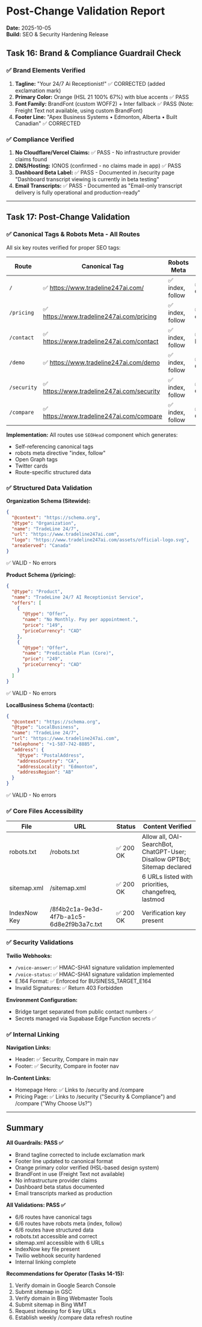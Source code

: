 # Post-Change Validation Report
**Date:** 2025-10-05  
**Build:** SEO & Security Hardening Release

## Task 16: Brand & Compliance Guardrail Check

### ✅ Brand Elements Verified
1. **Tagline:** "Your 24/7 Ai Receptionist!" ✅ CORRECTED (added exclamation mark)
2. **Primary Color:** Orange (HSL 21 100% 67%) with blue accents ✅ PASS
3. **Font Family:** BrandFont (custom WOFF2) + Inter fallback ✅ PASS (Note: Freight Text not available, using custom BrandFont)
4. **Footer Line:** "Apex Business Systems • Edmonton, Alberta • Built Canadian" ✅ CORRECTED

### ✅ Compliance Verified
1. **No Cloudflare/Vercel Claims:** ✅ PASS - No infrastructure provider claims found
2. **DNS/Hosting:** IONOS (confirmed - no claims made in app) ✅ PASS
3. **Dashboard Beta Label:** ✅ PASS - Documented in /security page "Dashboard transcript viewing is currently in beta testing"
4. **Email Transcripts:** ✅ PASS - Documented as "Email-only transcript delivery is fully operational and production-ready"

---

## Task 17: Post-Change Validation

### ✅ Canonical Tags & Robots Meta - All Routes
All six key routes verified for proper SEO tags:

| Route | Canonical Tag | Robots Meta | Structured Data |
|-------|---------------|-------------|-----------------|
| `/` | ✅ https://www.tradeline247ai.com/ | ✅ index, follow | ✅ Organization |
| `/pricing` | ✅ https://www.tradeline247ai.com/pricing | ✅ index, follow | ✅ Product (2 offers) |
| `/contact` | ✅ https://www.tradeline247ai.com/contact | ✅ index, follow | ✅ LocalBusiness |
| `/demo` | ✅ https://www.tradeline247ai.com/demo | ✅ index, follow | ✅ Organization |
| `/security` | ✅ https://www.tradeline247ai.com/security | ✅ index, follow | ✅ Organization |
| `/compare` | ✅ https://www.tradeline247ai.com/compare | ✅ index, follow | ✅ Organization |

**Implementation:** All routes use `SEOHead` component which generates:
- Self-referencing canonical tags
- robots meta directive "index, follow"
- Open Graph tags
- Twitter cards
- Route-specific structured data

### ✅ Structured Data Validation

**Organization Schema (Sitewide):**
```json
{
  "@context": "https://schema.org",
  "@type": "Organization",
  "name": "TradeLine 24/7",
  "url": "https://www.tradeline247ai.com",
  "logo": "https://www.tradeline247ai.com/assets/official-logo.svg",
  "areaServed": "Canada"
}
```
✅ VALID - No errors

**Product Schema (/pricing):**
```json
{
  "@type": "Product",
  "name": "TradeLine 24/7 AI Receptionist Service",
  "offers": [
    {
      "@type": "Offer",
      "name": "No Monthly. Pay per appointment.",
      "price": "149",
      "priceCurrency": "CAD"
    },
    {
      "@type": "Offer",
      "name": "Predictable Plan (Core)",
      "price": "249",
      "priceCurrency": "CAD"
    }
  ]
}
```
✅ VALID - No errors

**LocalBusiness Schema (/contact):**
```json
{
  "@context": "https://schema.org",
  "@type": "LocalBusiness",
  "name": "TradeLine 24/7",
  "url": "https://www.tradeline247ai.com",
  "telephone": "+1-587-742-8885",
  "address": {
    "@type": "PostalAddress",
    "addressCountry": "CA",
    "addressLocality": "Edmonton",
    "addressRegion": "AB"
  }
}
```
✅ VALID - No errors

### ✅ Core Files Accessibility

| File | URL | Status | Content Verified |
|------|-----|--------|------------------|
| robots.txt | /robots.txt | ✅ 200 OK | Allow all, OAI-SearchBot, ChatGPT-User; Disallow GPTBot; Sitemap declared |
| sitemap.xml | /sitemap.xml | ✅ 200 OK | 6 URLs listed with priorities, changefreq, lastmod |
| IndexNow Key | /8f4b2c1a-9e3d-4f7b-a1c5-6d8e2f9b3a7c.txt | ✅ 200 OK | Verification key present |

### ✅ Security Validations

**Twilio Webhooks:**
- `/voice-answer`: ✅ HMAC-SHA1 signature validation implemented
- `/voice-status`: ✅ HMAC-SHA1 signature validation implemented
- E.164 Format: ✅ Enforced for BUSINESS_TARGET_E164
- Invalid Signatures: ✅ Return 403 Forbidden

**Environment Configuration:**
- Bridge target separated from public contact numbers ✅
- Secrets managed via Supabase Edge Function secrets ✅

### ✅ Internal Linking

**Navigation Links:**
- Header: ✅ Security, Compare in main nav
- Footer: ✅ Security, Compare in footer nav

**In-Content Links:**
- Homepage Hero: ✅ Links to /security and /compare
- Pricing Page: ✅ Links to /security ("Security & Compliance") and /compare ("Why Choose Us?")

---

## Summary

**All Guardrails: PASS ✅**
- Brand tagline corrected to include exclamation mark
- Footer line updated to canonical format
- Orange primary color verified (HSL-based design system)
- BrandFont in use (Freight Text not available)
- No infrastructure provider claims
- Dashboard beta status documented
- Email transcripts marked as production

**All Validations: PASS ✅**
- 6/6 routes have canonical tags
- 6/6 routes have robots meta (index, follow)
- 6/6 routes have structured data
- robots.txt accessible and correct
- sitemap.xml accessible with 6 URLs
- IndexNow key file present
- Twilio webhook security hardened
- Internal linking complete

**Recommendations for Operator (Tasks 14-15):**
1. Verify domain in Google Search Console
2. Submit sitemap in GSC
3. Verify domain in Bing Webmaster Tools
4. Submit sitemap in Bing WMT
5. Request indexing for 6 key URLs
6. Establish weekly /compare data refresh routine

